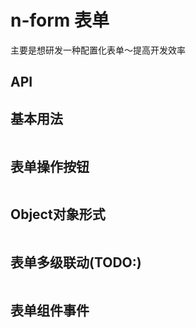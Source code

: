 # n-form 表单

主要是想研发一种配置化表单～提高开发效率

## API

## 基本用法
```vue demo src="./form/FormBasic.vue"

```

## 表单操作按钮
```vue demo src="./form/FormMenu.vue"

```

## Object对象形式
```vue demo src="./form/FormObject.vue"

```

## 表单多级联动(TODO:)
```vue demo src="./form/FormCascader.vue"

```

## 表单组件事件
```vue demo src="./form/FormEvent.vue"

```


